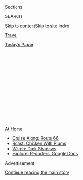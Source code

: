 <div id="app">

<div>

<div>

<div>

<div class="NYTAppHideMasthead css-1q2w90k e1suatyy0">

<div class="section css-ui9rw0 e1suatyy2">

<div class="css-eph4ug er09x8g0">

<div class="css-6n7j50">

</div>

<span class="css-1dv1kvn">Sections</span>

<div class="css-10488qs">

<span class="css-1dv1kvn">SEARCH</span>

</div>

[Skip to content](#site-content)[Skip to site
index](#site-index)

</div>

<div id="masthead-section-label" class="css-1wr3we4 eaxe0e00">

[Travel](https://www.nytimes3xbfgragh.onion/section/travel)

</div>

<div class="css-10698na e1huz5gh0">

</div>

</div>

<div id="masthead-bar-one" class="section hasLinks css-15hmgas e1csuq9d3">

<div class="css-uqyvli e1csuq9d0">

</div>

<div class="css-1uqjmks e1csuq9d1">

</div>

<div class="css-9e9ivx">

[](https://myaccount.nytimes3xbfgragh.onion/auth/login?response_type=cookie&client_id=vi)

</div>

<div class="css-1bvtpon e1csuq9d2">

[Today’s
Paper](https://www.nytimes3xbfgragh.onion/section/todayspaper)

</div>

</div>

</div>

</div>

<div data-aria-hidden="false">

<div id="site-content" data-role="main">

<div>

<div class="css-1aor85t" style="opacity:0.000000001;z-index:-1;visibility:hidden">

<div class="css-1hqnpie">

<div class="css-epjblv">

<span class="css-17xtcya">[Travel](/section/travel)</span><span class="css-x15j1o">|</span><span class="css-fwqvlz">Shhh\!
We’re Heading Off on
Vacation</span>

</div>

<div class="css-k008qs">

<div class="css-1iwv8en">

<span class="css-18z7m18"></span>

<div>

</div>

</div>

<span class="css-1n6z4y">https://nyti.ms/2E1U1Zc</span>

<div class="css-1705lsu">

<div class="css-4xjgmj">

<div class="css-4skfbu" data-role="toolbar" data-aria-label="Social Media Share buttons, Save button, and Comments Panel with current comment count" data-testid="share-tools">

  - 
  - 
  - 
  - 
    
    <div class="css-6n7j50">
    
    </div>

  - 
  - 

</div>

</div>

</div>

</div>

</div>

</div>

<div class="css-13pd83m">

<div id="NYT_TOP_BANNER_REGION">

<div>

<div id="maps-athome-menu" class="section css-l08pwh interactive-content interactive-size-medium">

<div class="css-17ih8de interactive-body">

<div class="at-home-nav__innerContainer">

<div class="at-home-nav__title">

[At
Home](https://www.nytimes3xbfgragh.onion/spotlight/at-home?action=click&pgtype=Article&state=default&region=TOP_BANNER&context=at_home_menu)

</div>

  - [Cruise Along:
    Route 66](https://www.nytimes3xbfgragh.onion/2020/09/07/travel/route-66.html?action=click&pgtype=Article&state=default&region=TOP_BANNER&context=at_home_menu)
  - [Roast: Chicken With
    Plums](https://www.nytimes3xbfgragh.onion/2020/09/04/dining/sheet-pan-chicken.html?action=click&pgtype=Article&state=default&region=TOP_BANNER&context=at_home_menu)
  - [Watch: Dark
    Shadows](https://www.nytimes3xbfgragh.onion/2020/09/04/arts/television/dark-shadows-stream.html?action=click&pgtype=Article&state=default&region=TOP_BANNER&context=at_home_menu)
  - [Explore: Reporters' Google
    Docs](https://www.nytimes3xbfgragh.onion/interactive/2020/at-home/even-more-reporters-editors-diaries-lists-recommendations.html?action=click&pgtype=Article&state=default&region=TOP_BANNER&context=at_home_menu)

</div>

</div>

</div>

</div>

</div>

</div>

<div id="top-wrapper" class="css-1sy8kpn">

<div id="top-slug" class="css-l9onyx">

Advertisement

</div>

[Continue reading the main
story](#after-top)

<div class="ad top-wrapper" style="text-align:center;height:100%;display:block;min-height:250px">

<div id="top" class="place-ad" data-position="top" data-size-key="top">

</div>

</div>

<div id="after-top">

</div>

</div>

<div>

<div id="sponsor-wrapper" class="css-1hyfx7x">

<div id="sponsor-slug" class="css-19vbshk">

Supported by

</div>

[Continue reading the main
story](#after-sponsor)

<div id="sponsor" class="ad sponsor-wrapper" style="text-align:center;height:100%;display:block">

</div>

<div id="after-sponsor">

</div>

</div>

<div class="css-186x18t">

</div>

<div class="css-1vkm6nb ehdk2mb0">

# Shhh\! We’re Heading Off on Vacation

</div>

Sharing vacation adventures used to be fun. But during the pandemic,
some travelers are content to let the tree fall in the forest, so to
speak, without a single soul to hear it.

<div class="css-79elbk" data-testid="photoviewer-wrapper">

<div class="css-z3e15g" data-testid="photoviewer-wrapper-hidden">

</div>

<div class="css-1a48zt4 ehw59r15" data-testid="photoviewer-children">

![<span class="css-16f3y1r e13ogyst0" data-aria-hidden="true">Elena
Gaudino on her terrace in Brooklyn, with the camping gear she’ll use on
her
vacation.</span><span class="css-cnj6d5 e1z0qqy90" itemprop="copyrightHolder"><span class="css-1ly73wi e1tej78p0">Credit...</span><span><span>Chang
W. Lee/The New York
Times</span></span></span>](https://static01.graylady3jvrrxbe.onion/images/2020/08/20/fashion/13travel-sneakyvacations1/merlin_175631886_1fa8d1fa-56d7-4e24-9286-1689349837b2-articleLarge.jpg?quality=75&auto=webp&disable=upscale)

</div>

</div>

<div class="css-18e8msd">

<div class="css-vp77d3 epjyd6m0">

<div class="css-1baulvz">

By <span class="css-1baulvz last-byline" itemprop="name">Sarah
Firshein</span>

</div>

</div>

  - 
    
    <div class="css-ld3wwf e16638kd2">
    
    Aug. 14,
    2020
    
    </div>

  - 
    
    <div class="css-4xjgmj">
    
    <div class="css-d8bdto" data-role="toolbar" data-aria-label="Social Media Share buttons, Save button, and Comments Panel with current comment count" data-testid="share-tools">
    
      - 
      - 
      - 
      - 
        
        <div class="css-6n7j50">
        
        </div>
    
      - 
      - 
    
    </div>
    
    </div>

</div>

</div>

<div class="section meteredContent css-1r7ky0e" name="articleBody" itemprop="articleBody">

<div class="css-1fanzo5 StoryBodyCompanionColumn">

<div class="css-53u6y8">

Next month, Elena Gaudino will fly from New York to Las Vegas, rent an
S.U.V. and drive to the Grand Canyon, Joshua Tree National Park and
other desert destinations. The 10-day road trip stands in for her
favorite annual tradition — Burning Man, [the Nevada arts
festival](https://www.nytimes3xbfgragh.onion/2020/04/11/arts/music/burning-man-canceled-coronavirus.html)
that was canceled this year because of the pandemic — and gives her
something to look forward to after a coronavirus-induced travel
dry-spell.

Now she is itching to trade her Brooklyn apartment for the wide-open
spaces of the American Southwest. But unlike in years past, Ms. Gaudino
will post no requests for restaurant recommendations on Facebook, nor
will she swap excited texts with friends detailing her itinerary. Aside
from her husband and their two travel companions — and, now, readers of
The New York Times — Ms. Gaudino has no plans to tell anyone about her
trip.

“Some people believe you’re selfish for leaving your home unless it’s to
get groceries,” said Ms. Gaudino, 34, a communications consultant. “I’d
rather avoid potential altercations and I can go into this experience
with a clear mind: I’m taking all the mandated precautions, I know the
risk.”

</div>

</div>

<div class="css-1sngw6j">

[](https://www.nytimes3xbfgragh.onion/interactive/2020/05/06/travel/coronavirus-travel-questions.html)

<div class="css-1eoytci">

![](https://static01.graylady3jvrrxbe.onion/images/2020/05/06/multimedia/06FOT-coverairplanes/06FOT-coverairplanes-articleLarge-v2.jpg)

</div>

<div class="css-1rha1bf">

## The Future of Travel

Perhaps no industry has been as hard hit by the pandemic as tourism. As
restrictions on companies and travelers ease, what will the new world
look like?

</div>

</div>

<div class="css-1fanzo5 StoryBodyCompanionColumn">

<div class="css-53u6y8">

Sharing the details about where we’ve traveled has always been a way to
transmit our values, tastes and means — look no further than the
postcards of the 19th century or the Kodak carousels of the 1960s and
70s. Then came Instagram, a decade ago, to turbocharge the practice. And
while technology has made it easy to keep up with loved ones during this
period of physical distance, there is one topic being withheld from
conversations and hidden from social media: vacations. For a variety of
reasons related to the pandemic, some travelers are content to let the
tree fall in the forest, so to speak, without a single soul around to
hear it.

</div>

</div>

<div class="css-1fanzo5 StoryBodyCompanionColumn">

<div class="css-53u6y8">

“In addition to protecting your self-image and reputation, a main reason
people keep secrets is to protect relationships and avoid conflicts,”
said [Michael Slepian](http://www.columbia.edu/~ms4992/index.html), a
Columbia Business School associate professor who studies secrecy.
“People often think, ‘You know, life would just be easier if I didn’t
have that fight with my parents, so I’m not going to let them know about
my trip.’”

In the last couple of years, the concept of “flight shaming” —
originally coined as “flygskam” by the Swedish climate activist Greta
Thunberg — has [gained
momentum](https://www.nytimes3xbfgragh.onion/2019/12/18/travel/Sweden-flight-shaming.html)
as part of an anti-air-travel environmental movement. Today,
mid-pandemic, general “travel shaming” could also take off.

Two-thirds of the nearly 4,000 Americans
[surveyed](https://www.ketchum.com/travel-economic-development/) in June
by Ketchum Travel, a public relations agency, said they would judge
others for traveling before it’s considered “safe.” Half expected to
censor their social media posts to avoid being “travel shamed”
themselves. Compare that with last year, when about 80 percent of the
1,300 respondents in a [Skift Research
survey](https://research.skift.com/wp-content/uploads/2019/03/ExperientialTraveler2019.pdf)
said they posted trip photos on social media.

“The pandemic presents a unique case of travel entering the moral
sphere, because there are two things that happen when you travel: The
first is that I put myself at risk, and the second is by virtue of
putting myself at risk, I could be spreading coronavirus to other
people,” said Jillian Jordan, a Harvard Business School assistant
professor who studies moral psychology.

</div>

</div>

<div class="css-1fanzo5 StoryBodyCompanionColumn">

<div class="css-53u6y8">

All it took for Lauren Pearlman, who lives in Gainesville, Fla., to
discover what she called a friend’s “shame-cation” was some shrewd
digital sleuthing. One hint? A rogue Instagram post — depicting a lake
cottage in a decidedly vacation-y setting — by the friend’s husband.

“I feel like it compromises our friendship because it exposes very
different philosophical approaches to the pandemic,” said Ms. Pearlman,
37, a history professor at the University of Florida. “And if you’re
going to go on vacation, then own it and say that you are. If you don’t
feel like you can advertise it, then obviously you aren’t positive it’s
the ethical thing to do.”

Dr. Jordan said the pandemic — thanks to its unprecedented nature in
modern times and patchwork of geography-based restrictions — remains a
gray area for ethical norms. Whereas most people would agree that
shoplifting is unacceptable, for example, so far there is no universally
agreed-upon consensus about [whether or not to
travel.](https://www.nytimes3xbfgragh.onion/interactive/2020/07/31/travel/coronavirus-travel-risk.html)

“Some people think any trips of any kind are bad; others, meanwhile, are
off flying to hot-spots,” Dr. Jordan said. “If you think it’s fine to
travel and some people don’t think it’s fine — but you’re not persuaded
by the opposing argument — you may feel motivated to hide your
behavior.”

<div id="NYT_MAIN_CONTENT_2_REGION" class="css-9tf9ac">

<div>

</div>

</div>

That can be true even when travelers feel confident they’re taking
proper health precautions. Ms. Gaudino plans to stay in Airbnbs and
campgrounds; except for grocery shopping — while wearing a face mask —
she will not participate in any public indoor activities. To prepare for
a 14-day quarantine upon her return,
[required](https://www.nytimes3xbfgragh.onion/2020/06/24/nyregion/ny-coronavirus-states-quarantine.html)
by New York for anyone coming from states like Arizona and California,
she has stocked her fridge and pantry with long-lasting provisions.

Catharine Jones, 39, also prioritized hygiene and safety when in June
she drove with her family from their home in Rochester, Minn., to a lake
about three-and-a-half hours north. They stayed in-state, wore masks and
bunked in a self-contained cabin.

Watching her children — ages 2, 4 and 7 — play happily by the lake at
dusk, she did what many parents might do: She took a photograph and
posted it on Instagram.

</div>

</div>

<div class="css-1fanzo5 StoryBodyCompanionColumn">

<div class="css-53u6y8">

“Right after I posted it, I thought, ‘Wait a second,’” said Ms. Jones, a
journalist. “Am I going to be judged for doing this? Are people going to
say, ‘Wait, you left your house?’ The second thing that ran through my
mind was an awareness of how lucky we are: to travel, to be able to
spend money, to have a leisurely weekend.”

Though she was not chided for that post, Ms. Jones realized that she
wants to keep her next trip — another private in-state road trip with
little, if any, contact with strangers — to herself.

“We’re living in this moment when longstanding inequities are
particularly stark and the dividing line is between people whose lives
remain relatively normal and people whose lives have been completely
turned upside down by this pandemic,” she said. “I feel like vacation
pictures signal to the world, ‘Hey\! This isn’t so bad\!’ And it has
been really that bad for many, many, many people.”

</div>

</div>

<div>

</div>

<div class="css-1fanzo5 StoryBodyCompanionColumn">

<div class="css-53u6y8">

The question of what, if anything, to publish on social media is even
more complex for travel influencers, whose incomes rely on trips. Some
are concerned about backlash from an audience of thousands; others are
mulling over how to depict travel responsibly.

“As travel storytellers, our influence can sometimes be a double-edged
sword, because while we may have influenced someone to travel to a
certain place, we can’t control what they do when they get there,” said
[Oneika Raymond](http://www.oneikaraymond.com), a New York — based TV
host and travel expert. “Keeping trips quieter might just keep intense
wanderlust, and subsequently these transgressions, at bay.”

Although there are obvious benefits to digitally detaching — Ms.
Gaudino, for one, is looking forward to a trip without a mad dash for
Wi-Fi — sneaky trips may have other drawbacks.

</div>

</div>

<div class="css-1fanzo5 StoryBodyCompanionColumn">

<div class="css-53u6y8">

“Secrecy can still be hard even in the absence of shame and guilt,
because you want to share your experiences with others,” said Dr.
Slepian. “Even before the vacation you can get a lot of joy just from
talking about it, and this is the real reason secrecy is so difficult:
It deprives yourself from a way to connect with other people.”

</div>

</div>

<div class="css-79elbk" data-testid="photoviewer-wrapper">

<div class="css-z3e15g" data-testid="photoviewer-wrapper-hidden">

</div>

<div class="css-1a48zt4 ehw59r15" data-testid="photoviewer-children">

![<span class="css-16f3y1r e13ogyst0" data-aria-hidden="true">Instead of
a wedding with 350 guests in Atlanta, Sonia Chopra had a very quiet
event in upstate New
York.</span><span class="css-cnj6d5 e1z0qqy90" itemprop="copyrightHolder"><span class="css-1ly73wi e1tej78p0">Credit...</span><span>Chang
W. Lee/The New York
Times</span></span>](https://static01.graylady3jvrrxbe.onion/images/2020/08/20/fashion/13travel-sneakyvacations2/merlin_175631952_ddbd59cd-bd53-4c7b-8d04-0dc18d3c31e1-articleLarge.jpg?quality=75&auto=webp&disable=upscale)

</div>

</div>

<div class="css-1fanzo5 StoryBodyCompanionColumn">

<div class="css-53u6y8">

Yet it was secrecy that allowed Sonia Chopra, a Brooklyn-based food
editor, to find joy in her wedding last month — a weekend in upstate New
York in lieu of what had been planned as a blowout bash in Atlanta. Out
of the 350 original guests, only her parents and a couple of close
friends knew about the trip.

She didn’t want to endure a barrage of questions: Did she go away? (Yes;
to Tarrytown, N.Y.) Did she stay at a hotel? (Yes; [Tarrytown House
Estate](https://www.tarrytownhouseestate.com/), which has a slew of
[Covid-19
measures.](https://www.tarrytownhouseestate.com/covid-19-advisory)) Did
she and her husband dine out? (Yes; at [Blue Hill at Stone
Barns,](https://www.nytimes3xbfgragh.onion/2019/10/21/dining/michelin-guide-nyc-2020-blue-hill-at-stone-barns.html)
an upscale restaurant offering a contactless outdoor “picnic” where
everything is pre-ordered online, including bottled cocktails.)

“Although we were being very safe and very careful, we wanted to make
sure that nothing put a pall on our day,” said Ms. Chopra, 31. “We’re
taking this very seriously, but people in very well-meaning ways can
sometimes ask questions that can make you feel badly, and we were trying
really hard to make sure the weekend felt special.”

[Sarah Firshein](https://twitter.com/sfirshein?lang=en) is a
Brooklyn-based writer. If you need advice about a best-laid travel plan
that went awry, **[send an email to
travel@NYTimes.com](mailto:travel@NYTimes.com).**

-----

***Follow New York Times Travel*** *on*
[*Instagram*](https://www.instagram.com/nytimestravel/)*,*
[*Twitter*](https://twitter.com/nytimestravel) *and*
[*Facebook*](https://www.facebookcorewwwi.onion/nytimestravel/)*. You
can also* [*sign up for
our*](https://www.nytimes3xbfgragh.onion/newsletters/traveldispatch?action=click&module=inline&pgtype=Article)
** [*Travel Dispatch
newsletter*](https://www.nytimes3xbfgragh.onion/newsletters/traveldispatch)*:
Each week you’ll receive tips on traveling smarter, stories on hot
destinations and access to photos from all over the world.*

</div>

</div>

</div>

<div>

</div>

<div>

</div>

<div>

</div>

<div>

<div id="bottom-wrapper" class="css-1ede5it">

<div id="bottom-slug" class="css-l9onyx">

Advertisement

</div>

[Continue reading the main
story](#after-bottom)

<div id="bottom" class="ad bottom-wrapper" style="text-align:center;height:100%;display:block;min-height:90px">

</div>

<div id="after-bottom">

</div>

</div>

</div>

</div>

</div>

## Site Index

<div>

</div>

## Site Information Navigation

  - [© <span>2020</span> <span>The New York Times
    Company</span>](https://help.nytimes3xbfgragh.onion/hc/en-us/articles/115014792127-Copyright-notice)

<!-- end list -->

  - [NYTCo](https://www.nytco.com/)
  - [Contact
    Us](https://help.nytimes3xbfgragh.onion/hc/en-us/articles/115015385887-Contact-Us)
  - [Work with us](https://www.nytco.com/careers/)
  - [Advertise](https://nytmediakit.com/)
  - [T Brand Studio](http://www.tbrandstudio.com/)
  - [Your Ad
    Choices](https://www.nytimes3xbfgragh.onion/privacy/cookie-policy#how-do-i-manage-trackers)
  - [Privacy](https://www.nytimes3xbfgragh.onion/privacy)
  - [Terms of
    Service](https://help.nytimes3xbfgragh.onion/hc/en-us/articles/115014893428-Terms-of-service)
  - [Terms of
    Sale](https://help.nytimes3xbfgragh.onion/hc/en-us/articles/115014893968-Terms-of-sale)
  - [Site
    Map](https://spiderbites.nytimes3xbfgragh.onion)
  - [Help](https://help.nytimes3xbfgragh.onion/hc/en-us)
  - [Subscriptions](https://www.nytimes3xbfgragh.onion/subscription?campaignId=37WXW)

</div>

</div>

</div>

</div>
